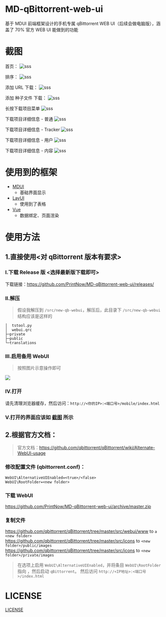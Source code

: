 # MD-qBittorrent-web-ui
基于 MDUI 前端框架设计的手机专属 qBittorrent WEB UI（后续会做电脑版），涵盖了 70% 官方 WEB UI 能做到的功能

# 截图
首页：
![sss](Snipaste/1.png)

排序：
![sss](Snipaste/2.png)

添加 URL 下载：
![sss](Snipaste/3.png)

添加 种子文件 下载：
![sss](Snipaste/4.png)

长按下载项目菜单
![sss](Snipaste/5.png)

下载项目详细信息 - 普通
![sss](Snipaste/6.png)

下载项目详细信息 - Tracker
![sss](Snipaste/7.png)

下载项目详细信息 - 用户
![sss](Snipaste/8.png)

下载项目详细信息 - 内容
![sss](Snipaste/9.png)

# 使用到的框架
- [MDUI](https://github.com/zdhxiong/mdui)
    - 基础界面显示
- [LayUI](https://github.com/sentsin/layui/)
    - 使用到了表格 
- [Vue](https://github.com/vuejs/vue)
    - 数据绑定、页面渲染

# 使用方法

## 1.直接使用<对 qBittorrent 版本有要求>

### Ⅰ.下载 Release 版 <选择最新版下载即可>
下载链接：https://github.com/PrintNow/MD-qBittorrent-web-ui/releases/

### Ⅱ.解压
> 假设我解压到 `/src/new-qb-webui`，解压后，此目录下 `/src/new-qb-webui` 结构应该是这样的
```
│  tstool.py
│  webui.qrc
├─private
├─public
└─translations
```

### Ⅲ.启用备用 WebUI
> 按照图片示意操作即可

![](./Snipaste/10.png)

### Ⅳ.打开
请先清理浏览器缓存，然后访问：`http://<你的IP>:<端口号>/mobile/index.html`

### Ⅴ.打开的界面应该如 [截图](#截图) 所示


## 2.根据官方文档：
> 官方文档：https://github.com/qbittorrent/qBittorrent/wiki/Alternate-WebUI-usage

### 修改配置文件 (qbittorrent.conf)：
```
WebUI\AlternativeUIEnabled=<true>/<false>
WebUI\RootFolder=<new folder>
```

### 下载 WebUI 
https://github.com/PrintNow/MD-qBittorrent-web-ui/archive/master.zip

### 复制文件
https://github.com/qbittorrent/qBittorrent/tree/master/src/webui/www to `a <new folder>`
https://github.com/qbittorrent/qBittorrent/tree/master/src/icons to `<new folder>/public/images`
https://github.com/qbittorrent/qBittorrent/tree/master/src/icons to `<new folder>/private/images`

> 在选项上启用 `WebUI\AlternativeUIEnabled`，并将条目 `WebUI\RootFolder` 指向 <new folder>，然后启动 `qBittorrent`。 
> 然后访问 `http://<IP地址>:<端口号>/index.html`


# LICENSE
[LICENSE](LICENSE)

